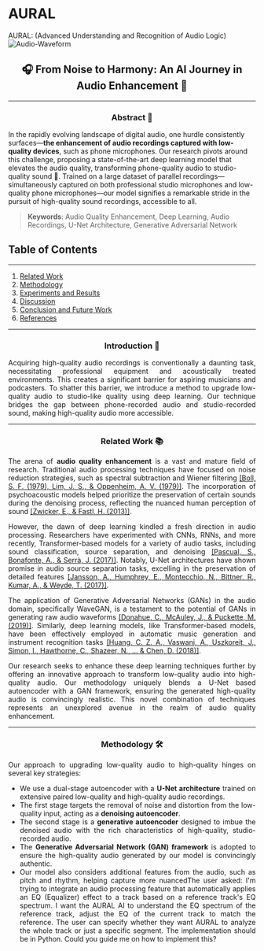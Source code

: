 # AURAL
AURAL: (Advanced Understanding and Recognition of Audio Logic)
![Audio-Waveform](./images/audio_waveform.png)

<!-------------------------------------------------------------------------------------------->
<div align="center">

## 🎧 From Noise to Harmony: An AI Journey in Audio Enhancement 🚀

</div>

---
<!-------------------------------------------------------------------------------------------->
<div align="center">

### Abstract 📜

</div>

In the rapidly evolving landscape of digital audio, one hurdle consistently surfaces—**the enhancement of audio recordings captured with low-quality devices**, such as phone microphones. Our research pivots around this challenge, proposing a state-of-the-art deep learning model that elevates the audio quality, transforming phone-quality audio to studio-quality sound 🎤. Trained on a large dataset of parallel recordings—simultaneously captured on both professional studio microphones and low-quality phone microphones—our model signifies a remarkable stride in the pursuit of high-quality sound recordings, accessible to all.

> **Keywords**: Audio Quality Enhancement, Deep Learning, Audio Recordings, U-Net Architecture, Generative Adversarial Network

</div>

## Table of Contents
---
1. [Related Work](#related-work)
2. [Methodology](#methodology)
3. [Experiments and Results](#experiments-and-results)
4. [Discussion](#discussion)
5. [Conclusion and Future Work](#conclusion-and-future-work)
6. [References](#references)

<div align="justify">

---
<!-------------------------------------------------------------------------------------------->

<div align="center">

### Introduction 🚪

</div>

Acquiring high-quality audio recordings is conventionally a daunting task, necessitating professional equipment and acoustically treated environments. This creates a significant barrier for aspiring musicians and podcasters. To shatter this barrier, we introduce a method to upgrade low-quality audio to studio-like quality using deep learning. Our technique bridges the gap between phone-recorded audio and studio-recorded sound, making high-quality audio more accessible.

---
<!-------------------------------------------------------------------------------------------->

<div align="center">

### Related Work 📚

</div>

The arena of **audio quality enhancement** is a vast and mature field of research. Traditional audio processing techniques have focused on noise reduction strategies, such as spectral subtraction and Wiener filtering [[Boll, S. F. (1979), Lim, J. S., & Oppenheim, A. V. (1979)]](https://ieeexplore.ieee.org/abstract/document/1456459). The incorporation of psychoacoustic models helped prioritize the preservation of certain sounds during the denoising process, reflecting the nuanced human perception of sound [[Zwicker, E., & Fastl, H. (2013)]](https://link.springer.com/book/10.1007/978-3-662-05008-1).

However, the dawn of deep learning kindled a fresh direction in audio processing. Researchers have experimented with CNNs, RNNs, and more recently, Transformer-based models for a variety of audio tasks, including sound classification, source separation, and denoising [[Pascual, S., Bonafonte, A., & Serrà, J. (2017)]](https://arxiv.org/abs/1703.09452). Notably, U-Net architectures have shown promise in audio source separation tasks, excelling in the preservation of detailed features [[Jansson, A., Humphrey, E., Montecchio, N., Bittner, R., Kumar, A., & Weyde, T. (2017)]](https://ismir2017.smcnus.org/wp-content/uploads/2017/10/171_Paper.pdf).

The application of Generative Adversarial Networks (GANs) in the audio domain, specifically WaveGAN, is a testament to the potential of GANs in generating raw audio waveforms [[Donahue, C., McAuley, J., & Puckette, M. (2019)]](https://openaccess.thecvf.com/content_CVPR_2019/html/Donahue_Adversarial_Audio_Synthesis_CVPR_2019_paper.html). Similarly, deep learning models, like Transformer-based models, have been effectively employed in automatic music generation and instrument recognition tasks [[Huang, C. Z. A., Vaswani, A., Uszkoreit, J., Simon, I., Hawthorne, C., Shazeer, N., ... & Chen, D. (2018)]](https://arxiv.org/abs/1809.04281).

Our research seeks to enhance these deep learning techniques further by offering an innovative approach to transform low-quality audio into high-quality audio. Our methodology uniquely blends a U-Net based autoencoder with a GAN framework, ensuring the generated high-quality audio is convincingly realistic. This novel combination of techniques represents an unexplored avenue in the realm of audio quality enhancement.

---
<!-------------------------------------------------------------------------------------------->

<div align="center">

### Methodology 🛠️

</div>

Our approach to upgrading low-quality audio to high-quality hinges on several key strategies:

- We use a dual-stage autoencoder with a **U-Net architecture** trained on extensive paired low-quality and high-quality audio recordings.
- The first stage targets the removal of noise and distortion from the low-quality input, acting as a **denoising autoencoder**.
- The second stage is a **generative autoencoder** designed to imbue the denoised audio with the rich characteristics of high-quality, studio-recorded audio.
- The **Generative Adversarial Network (GAN) framework** is adopted to ensure the high-quality audio generated by our model is convincingly authentic.
- Our model also considers additional features from the audio, such as pitch and rhythm, helping capture more nuancedThe user asked: I'm trying to integrate an audio processing feature that automatically applies an EQ (Equalizer) effect to a track based on a reference track's EQ spectrum. I want the AURAL AI to understand the EQ spectrum of the reference track, adjust the EQ of the current track to match the reference. The user can specify whether they want AURAL to analyze the whole track or just a specific segment. The implementation should be in Python. Could you guide me on how to implement this?
